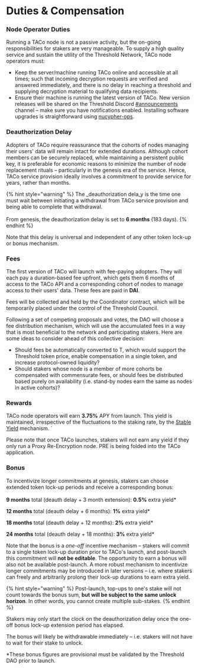# Duties & Compensation

### Node **Operator Duties**&#x20;

Running a TACo node is not a passive activity, but the on-going responsibilities for stakers are very manageable. To supply a high quality service and sustain the utility of the Threshold Network, TACo node operators must:&#x20;

* Keep the server/machine running TACo online and accessible at all times; such that incoming decryption requests are verified and answered immediately, and there is no delay in reaching a threshold and supplying decryption material to qualifying data recipients.&#x20;
* Ensure their machine is running the latest version of TACo. New version releases will be shared on the Threshold Discord [#announcements](https://discord.com/channels/866378471868727316/870384195636199455) channel – make sure you have notifications enabled. Installing software upgrades is straightforward using [nucypher-ops](automated-taco-node-launcher-nucypher-ops.md#update-taco-node).

### **Deauthorization Delay**&#x20;

Adopters of TACo require reassurance that the cohorts of nodes managing their users' data will remain intact for extended durations. Although cohort members can be securely replaced, while maintaining a persistent public key, it is preferable for economic reasons to minimize the number of node replacement rituals – particularly in the genesis era of the service. Hence, TACo service provision ideally involves a commitment to provide service for years, rather than months.&#x20;

{% hint style="warning" %}
The _deauthorization dela_y is the time one must wait between initiating a withdrawal from TACo service provision and being able to complete that withdrawal.\
\
From genesis, the deauthorization delay is set to **6 months** (183 days).&#x20;
{% endhint %}

Note that this delay is universal and independent of any other token lock-up or bonus mechanism.&#x20;

### **Fees**&#x20;

The first version of TACo will launch with fee-paying adopters. They will each pay a duration-based fee upfront, which gets them 6 months of access to the TACo API and a corresponding cohort of nodes to manage access to their users' data. These fees are paid in **DAI**.&#x20;

Fees will be collected and held by the Coordinator contract, which will be temporarily placed under the control of the Threshold Council.&#x20;

Following a set of competing proposals and votes, the DAO will choose a fee distribution mechanism, which will use the accumulated fees in a way that is most beneficial to the network and participating stakers. Here are some ideas to consider ahead of this collective decision:&#x20;

* Should fees be automatically converted to T, which would support the Threshold token price, enable compensation in a single token, and increase protocol-owned liquidity?
* Should stakers whose node is a member of more cohorts be compensated with commensurate fees, or should fees be distributed based purely on availability (i.e. stand-by nodes earn the same as nodes in active cohorts)?&#x20;

### **Rewards**&#x20;

TACo node operators will earn **3.75%** APY from launch. This yield is maintained, irrespective of the fluctuations to the staking rate, by the [Stable Yield](https://forum.threshold.network/t/tip-003-threshold-network-reward-mechanisms-proposal-i-stable-yield-for-non-institutional-staker-welfare/82) mechanism. \`

Please note that once TACo launches, stakers will not earn any yield if they only run a Proxy Re-Encryption node. PRE is being folded into the TACo application. &#x20;

### **Bonus**

To incentivize longer commitments at genesis, stakers can choose extended token lock-up periods and receive a corresponding bonus: \
\
**9 months** total (deauth delay + 3 month extension): **0.5%** extra yield\*&#x20;

**12 months** total (deauth delay + 6 months): **1%** extra yield\*&#x20;

**18 months** total (deauth delay + 12 months): **2%** extra yield\*&#x20;

**24 months** total (deauth delay + 18 months): **3%** extra yield\*

Note that the bonus is a _one-off_ incentive mechanism – stakers will commit to a single token lock-up duration prior to TACo's launch, and post-launch this commitment will **not be editable**. The opportunity to earn a bonus will also not be available post-launch. A more robust mechanism to incentivize longer commitments may be introduced in later versions – i.e. where stakers can freely and arbitrarily prolong their lock-up durations to earn extra yield.&#x20;

{% hint style="warning" %}
Post-launch, top-ups to one's stake will not count towards the bonus sum, **but will be subject to the same unlock horizon**. In other words, you cannot create multiple sub-stakes.&#x20;
{% endhint %}

Stakers may only start the clock on the deauthorization delay once the one-off bonus lock-up extension period has elapsed.&#x20;

The bonus will likely be withdrawable immediately – i.e. stakers will not have to wait for their stake to unlock.&#x20;

\*These bonus figures are provisional must be validated by the Threshold DAO prior to launch.&#x20;
